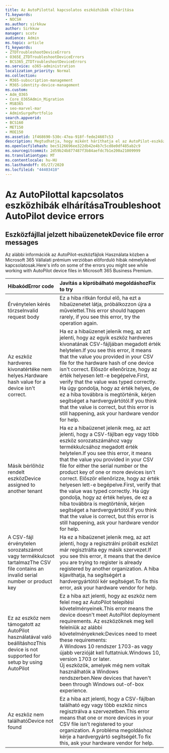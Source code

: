```yaml
---
title: Az AutoPilottal kapcsolatos eszközhibák elhárítása
f1.keywords:
- NOCSH
ms.author: sirkkuw
author: Sirkkuw
manager: scotv
audience: Admin
ms.topic: article
f1_keywords:
- ZTDTroubleshootDeviceErrors
- O365E_ZTDTroubleshootDeviceErrors
- BCS365_ZTDTroubleshootDeviceErrors
ms.service: o365-administration
localization_priority: Normal
ms.collection:
- M365-subscription-management
- M365-identity-device-management
ms.custom:
- Adm_O365
- Core_O365Admin_Migration
- MSB365
- seo-marvel-mar
- AdminSurgePortfolio
search.appverid:
- BCS160
- MET150
- MOE150
ms.assetid: 1f468690-530c-47ea-918f-fede24607c53
description: Megtudhatja, hogy miként háríthatja el az AutoPilot-eszközfájlok használata közben a Microsoft 365 Vállalati prémium verzióban előforduló hibákat.
ms.openlocfilehash: bec5126696ee322db42e4b7c5cd8e0df485ab2c9
ms.sourcegitcommit: 2d59b24b877487f3b84aefdc7b1e200a21009999
ms.translationtype: MT
ms.contentlocale: hu-HU
ms.lasthandoff: 05/27/2020
ms.locfileid: "44403410"
---
```

# <a name="troubleshoot-autopilot-device-errors"></a><span data-ttu-id="3ccaf-103">Az AutoPilottal kapcsolatos eszközhibák elhárítása</span><span class="sxs-lookup"><span data-stu-id="3ccaf-103">Troubleshoot AutoPilot device errors</span></span>

## <a name="device-file-error-messages"></a><span data-ttu-id="3ccaf-104">Eszközfájllal jelzett hibaüzenetek</span><span class="sxs-lookup"><span data-stu-id="3ccaf-104">Device file error messages</span></span>

<span data-ttu-id="3ccaf-105">Az alábbi információk az AutoPilot-eszközfájlok Használata közben a Microsoft 365 Vállalati prémium verzióban előforduló hibák némelyikével kapcsolatosak.</span><span class="sxs-lookup"><span data-stu-id="3ccaf-105">Here's info on some of the errors you might see while working with AutoPilot device files in Microsoft 365 Business Premium.</span></span> 
  
|<span data-ttu-id="3ccaf-106">**Hibakód**</span><span class="sxs-lookup"><span data-stu-id="3ccaf-106">**Error code**</span></span>|<span data-ttu-id="3ccaf-107">**Javítás a kipróbálható megoldáshoz**</span><span class="sxs-lookup"><span data-stu-id="3ccaf-107">**Fix to try**</span></span>|
|:-----|:-----|
|<span data-ttu-id="3ccaf-108">Érvénytelen kérés törzse</span><span class="sxs-lookup"><span data-stu-id="3ccaf-108">Invalid request body</span></span>  <br/> |<span data-ttu-id="3ccaf-109">Ez a hiba ritkán fordul elő, ha ezt a hibaüzenetet látja, próbálkozzon újra a művelettel.</span><span class="sxs-lookup"><span data-stu-id="3ccaf-109">This error should happen rarely, if you see this error, try the operation again.</span></span>  <br/> |
|<span data-ttu-id="3ccaf-110">Az eszköz hardveres kivonatértéke nem helyes.</span><span class="sxs-lookup"><span data-stu-id="3ccaf-110">Hardware hash value for a device isn't correct.</span></span>  <br/> |<span data-ttu-id="3ccaf-111">Ha ez a hibaüzenet jelenik meg, az azt jelenti, hogy az egyik eszköz hardveres kivonatának CSV-fájljában megadott érték helytelen.</span><span class="sxs-lookup"><span data-stu-id="3ccaf-111">If you see this error, it means that the value you provided in your CSV file for the hardware hash of one device isn't correct.</span></span> <span data-ttu-id="3ccaf-112">Először ellenőrizze, hogy az érték helyesen lett-e begépelve.</span><span class="sxs-lookup"><span data-stu-id="3ccaf-112">First, verify that the value was typed correctly.</span></span> <span data-ttu-id="3ccaf-113">Ha úgy gondolja, hogy az érték helyes, de ez a hiba továbbra is megtörténik, kérjen segítséget a hardvergyártótól.</span><span class="sxs-lookup"><span data-stu-id="3ccaf-113">If you think that the value is correct, but this error is still happening, ask your hardware vendor for help.</span></span>  <br/> |
|<span data-ttu-id="3ccaf-114">Másik bérlőhöz rendelt eszköz</span><span class="sxs-lookup"><span data-stu-id="3ccaf-114">Device assigned to another tenant</span></span>  <br/> |<span data-ttu-id="3ccaf-115">Ha ez a hibaüzenet jelenik meg, az azt jelenti, hogy a CSV-fájlban egy vagy több eszköz sorozatszámához vagy termékkulcsához megadott érték helytelen.</span><span class="sxs-lookup"><span data-stu-id="3ccaf-115">If you see this error, it means that the value you provided in your CSV file for either the serial number or the product key of one or more devices isn't correct.</span></span> <span data-ttu-id="3ccaf-116">Először ellenőrizze, hogy az érték helyesen lett-e begépelve.</span><span class="sxs-lookup"><span data-stu-id="3ccaf-116">First, verify that the value was typed correctly.</span></span> <span data-ttu-id="3ccaf-117">Ha úgy gondolja, hogy az érték helyes, de ez a hiba továbbra is megtörténik, kérjen segítséget a hardvergyártótól.</span><span class="sxs-lookup"><span data-stu-id="3ccaf-117">If you think that the value is correct, but this error is still happening, ask your hardware vendor for help.</span></span>  <br/> |
|<span data-ttu-id="3ccaf-118">A CSV-fájl érvénytelen sorozatszámot vagy termékkulcsot tartalmaz</span><span class="sxs-lookup"><span data-stu-id="3ccaf-118">The CSV file contains an invalid serial number or product key</span></span>  <br/> |<span data-ttu-id="3ccaf-119">Ha ez a hibaüzenet jelenik meg, az azt jelenti, hogy a regisztrálni próbált eszközt már regisztrálta egy másik szervezet.</span><span class="sxs-lookup"><span data-stu-id="3ccaf-119">If you see this error, it means that the device you are trying to register is already registered by another organization.</span></span> <span data-ttu-id="3ccaf-120">A hiba kijavíthatja, ha segítségért a hardvergyártótól kér segítséget.</span><span class="sxs-lookup"><span data-stu-id="3ccaf-120">To fix this error, ask your hardware vendor for help.</span></span>  <br/> |
|<span data-ttu-id="3ccaf-121">Ez az eszköz nem támogatott az AutoPilot használatával való beállításhoz</span><span class="sxs-lookup"><span data-stu-id="3ccaf-121">This device is not supported for setup by using AutoPilot</span></span>  <br/> | <span data-ttu-id="3ccaf-122">Ez a hiba azt jelenti, hogy az eszköz nem felel meg az AutoPilot telepítési követelményeinek.</span><span class="sxs-lookup"><span data-stu-id="3ccaf-122">This error means the device doesn't meet AutoPilot deployment requirements.</span></span> <span data-ttu-id="3ccaf-123">Az eszközöknek meg kell felelniük az alábbi követelményeknek:</span><span class="sxs-lookup"><span data-stu-id="3ccaf-123">Devices need to meet these requirements:</span></span>  <br/>  <span data-ttu-id="3ccaf-124">A Windows 10 rendszer 1703-as vagy újabb verzióját kell futtatniuk.</span><span class="sxs-lookup"><span data-stu-id="3ccaf-124">Windows 10, version 1703 or later.</span></span>  <br/>  <span data-ttu-id="3ccaf-125">Új eszközök, amelyek még nem voltak használhatók a Windows rendszerben.</span><span class="sxs-lookup"><span data-stu-id="3ccaf-125">New devices that haven't been through Windows out-of-box experience.</span></span>  <br/> |
|<span data-ttu-id="3ccaf-126">Az eszköz nem található</span><span class="sxs-lookup"><span data-stu-id="3ccaf-126">Device not found</span></span>  <br/> |<span data-ttu-id="3ccaf-127">Ez a hiba azt jelenti, hogy a CSV-fájlban található egy vagy több eszköz nincs regisztrálva a szervezetben.</span><span class="sxs-lookup"><span data-stu-id="3ccaf-127">This error means that one or more devices in your CSV file isn't registered to your organization.</span></span> <span data-ttu-id="3ccaf-128">A probléma megoldáshoz kérje a hardvergyártó segítségét.</span><span class="sxs-lookup"><span data-stu-id="3ccaf-128">To fix this, ask your hardware vendor for help.</span></span>  <br/> |
